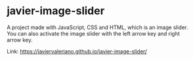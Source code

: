 # javier-image-slider
A project made with JavaScript, CSS and HTML, which is an image slider. You can also activate the image slider with the left arrow key and right arrow key.

Link: https://javiervaleriano.github.io/javier-image-slider/
